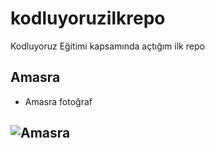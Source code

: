 # kodluyoruzilkrepo
Kodluyoruz Eğitimi kapsamında açtığım ilk repo
## Amasra
- Amasra fotoğraf

![Amasra](https://imgcy.trivago.com/c_limit,d_dummy.jpeg,f_auto,h_1300,q_auto,w_2000/itemimages/68/62/6862758_v1.jpeg)
--------------------------------------------------------

